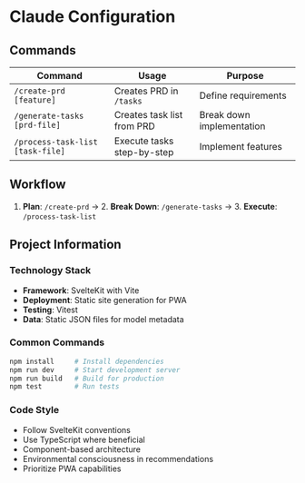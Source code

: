 # Claude Configuration

## Commands

| Command | Usage | Purpose |
|---------|-------|---------|
| `/create-prd [feature]` | Creates PRD in `/tasks` | Define requirements |
| `/generate-tasks [prd-file]` | Creates task list from PRD | Break down implementation |
| `/process-task-list [task-file]` | Execute tasks step-by-step | Implement features |

## Workflow
1. **Plan**: `/create-prd` → 2. **Break Down**: `/generate-tasks` → 3. **Execute**: `/process-task-list`

## Project Information

### Technology Stack
- **Framework**: SvelteKit with Vite
- **Deployment**: Static site generation for PWA
- **Testing**: Vitest
- **Data**: Static JSON files for model metadata

### Common Commands
```bash
npm install     # Install dependencies
npm run dev     # Start development server
npm run build   # Build for production
npm test        # Run tests
```

### Code Style
- Follow SvelteKit conventions
- Use TypeScript where beneficial
- Component-based architecture
- Environmental consciousness in recommendations
- Prioritize PWA capabilities